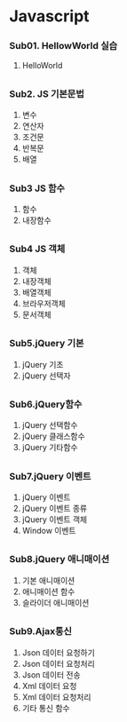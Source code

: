 # Javascript

### Sub01. HellowWorld 실습
1. HelloWorld
##

### Sub2. JS 기본문법
1. 변수
2. 연산자
3. 조건문
4. 반복문
5. 배열
##

### Sub3 JS 함수
1. 함수
2. 내장함수
##

### Sub4 JS 객체
1. 객체
2. 내장객체
3. 배열객체
4. 브라우저객체
5. 문서객체
##

### Sub5.jQuery 기본
1. jQuery 기초
2. jQuery 선택자
##

### Sub6.jQuery함수
1. jQuery 선택함수
2. jQuery 클래스함수
3. jQuery 기타함수
##

### Sub7.jQuery 이벤트
1. jQuery 이벤트
2. jQuery 이벤트 종류
3. jQuery 이벤트 객체
4. Window 이벤트
##

### Sub8.jQuery 애니매이션
1. 기본 애니매이션
2. 애니매이션 함수
3. 슬라이더 애니매이션
##

### Sub9.Ajax통신
1. Json 데이터 요청하기
2. Json 데이터 요청처리
3. Json 데이터 전송
4. Xml 데이터 요청
5. Xml 데이터 요청처리
6. 기타 통신 함수
##

